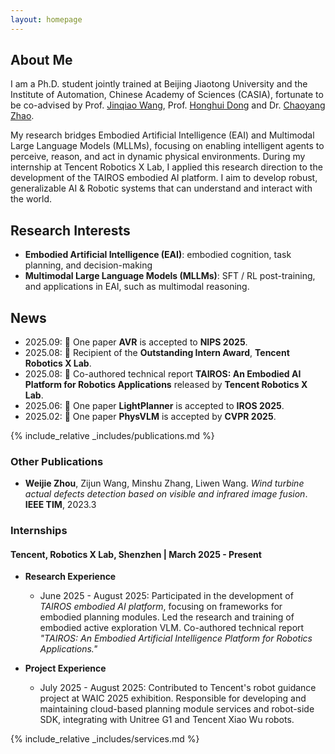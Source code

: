 ```yaml
---
layout: homepage
---
```


## About Me

I am a Ph.D. student jointly trained at Beijing Jiaotong University and the Institute of Automation, Chinese Academy of Sciences (CASIA), fortunate to be co-advised by Prof. [Jinqiao Wang](https://nlpr.ia.ac.cn/iva/homepage/jqwang/index.htm), Prof. [Honghui Dong](https://faculty.bjtu.edu.cn/8022/) and Dr. [Chaoyang Zhao](https://ia.cas.cn/rcdw/fyjy/202404/t20240422_7129867.html).

My research bridges Embodied Artificial Intelligence (EAI) and Multimodal Large Language Models (MLLMs), focusing on enabling intelligent agents to perceive, reason, and act in dynamic physical environments. During my internship at Tencent Robotics X Lab, I applied this research direction to the development of the TAIROS embodied AI platform. I aim to develop robust, generalizable AI & Robotic systems that can understand and interact with the world.

## Research Interests
- **Embodied Artificial Intelligence (EAI)**: embodied cognition, task planning, and decision-making
- **Multimodal Large Language Models (MLLMs)**: SFT / RL post-training, and applications in EAI, such as multimodal reasoning.

## News

- 2025.09: 📄 One paper **AVR** is accepted to **NIPS 2025**.
- 2025.08: 🎊 Recipient of the **Outstanding Intern Award**, **Tencent Robotics X Lab**.
- 2025.08: 📄 Co-authored technical report **TAIROS: An Embodied AI Platform for Robotics Applications** released by **Tencent Robotics X Lab**.
- 2025.06: 📄 One paper **LightPlanner** is accepted to **IROS 2025**.
- 2025.02: 📄 One paper **PhysVLM** is accepted by **CVPR 2025**.

{% include_relative _includes/publications.md %}

### Other Publications

- **Weijie Zhou**, Zijun Wang, Minshu Zhang, Liwen Wang. *Wind turbine actual defects detection based on visible and infrared image fusion*. **IEEE TIM**, 2023.3 

### Internships
#### Tencent, Robotics X Lab, Shenzhen | March 2025 - Present

- **Research Experience**
    - June 2025 - August 2025: Participated in the development of *TAIROS embodied AI platform*, focusing on frameworks for embodied planning modules. Led the research and training of embodied active exploration VLM. Co-authored technical report *"TAIROS: An Embodied Artificial Intelligence Platform for Robotics Applications."*

- **Project Experience**
    - July 2025 - August 2025: Contributed to Tencent's robot guidance project at WAIC 2025 exhibition. Responsible for developing and maintaining cloud-based planning module services and robot-side SDK, integrating with Unitree G1 and Tencent Xiao Wu robots.

{% include_relative _includes/services.md %}

